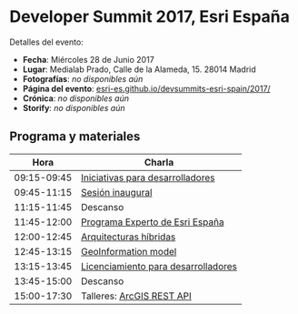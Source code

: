 # Developer Summit 2017, Esri España
Detalles del evento:
* **Fecha**: Miércoles 28 de Junio 2017
* **Lugar**: Medialab Prado, Calle de la Alameda, 15. 28014 Madrid
* **Fotografías**: *no disponibles aún*
* **Página del evento**: [esri-es.github.io/devsummits-esri-spain/2017/](http://esri-es.github.io/devsummits-esri-spain/2017/)
* **Crónica**:  *no disponibles aún*
* **Storify**:  *no disponibles aún*

## Programa y materiales
Hora|Charla
---|---|
09:15-09:45|[Iniciativas para desarrolladores](#)
09:45-11:15|[Sesión inaugural](#)
11:15-11:45|Descanso
11:45-12:00|[Programa Experto de Esri España](#)
12:00-12:45|[Arquitecturas híbridas](#)
12:45-13:15|[GeoInformation model](#)
13:15-13:45|[Licenciamiento para desarrolladores](#)
13:45-15:00|Descanso
15:00-17:30|Talleres: [ArcGIS REST API](#) | [KoopJS](#) | [Aplicaciones configurables](#) | [Web Performance](#)
